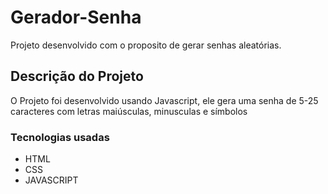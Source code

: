 # Gerador-Senha

Projeto desenvolvido com o proposito de gerar senhas aleatórias.

## Descrição do Projeto

O Projeto foi desenvolvido usando Javascript, ele gera uma senha de 5-25 caracteres com letras maiúsculas, minusculas e símbolos

### Tecnologias usadas

+ HTML
+ CSS
+ JAVASCRIPT
